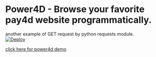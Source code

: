 # Power4D - Browse your favorite pay4d website programmatically.
another example of GET request by python requests module.
<br>
<a href="https://heroku.com/deploy?template=https://github.com/power4d/power4d">
  <img src="https://www.herokucdn.com/deploy/button.svg" alt="Deploy">
</a>

<a href="https://18.136.106.238/" rel="dofollow">click here for power4d demo</a>
